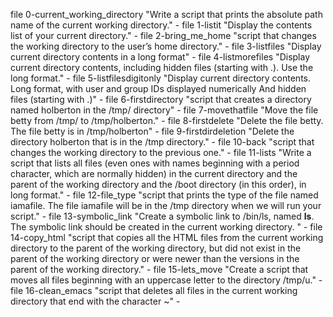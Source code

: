 file 0-current_working_directory "Write a script that prints the absolute path name of the current working directory." -
file 1-listit "Display the contents list of your current directory." -
file 2-bring_me_home "script that changes the working directory to the user’s home directory." -
file 3-listfiles "Display current directory contents in a long format" -
file 4-listmorefiles "Display current directory contents, including hidden files (starting with .). Use the long format." -
file 5-listfilesdigitonly "Display current directory contents. Long format, with user and group IDs displayed numerically
And hidden files (starting with .)" -
file 6-firstdirectory "script that creates a directory named holberton in the /tmp/ directory" -
file 7-movethatfile "Move the file betty from /tmp/ to /tmp/holberton." -
file 8-firstdelete "Delete the file betty. The file betty is in /tmp/holberton" -
file 9-firstdirdeletion "Delete the directory holberton that is in the /tmp directory." -
file 10-back "script that changes the working directory to the previous one." -
file 11-lists "Write a script that lists all files (even ones with names beginning with a period character, which are normally hidden) in the current directory and the parent of the working directory and the /boot directory (in this order), in long format." -
file 12-file_type "script that prints the type of the file named iamafile. The file iamafile will be in the /tmp directory when we will run your script." -
file 13-symbolic_link "Create a symbolic link to /bin/ls, named __ls__. The symbolic link should be created in the current working directory. " -
file 14-copy_html "script that copies all the HTML files from the current working directory to the parent of the working directory, but did not exist in the parent of the working directory or were newer than the versions in the parent of the working directory." -
file 15-lets_move "Create a script that moves all files beginning with an uppercase letter to the directory /tmp/u." -
file 16-clean_emacs "script that deletes all files in the current working directory that end with the character ~" -

